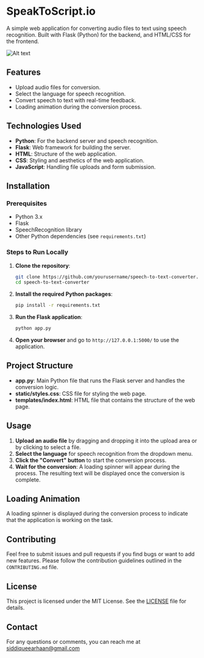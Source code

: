 # SpeakToScript.io

A simple web application for converting audio files to text using speech recognition. Built with Flask (Python) for the backend, and HTML/CSS for the frontend.

<img src="https://eu-central.storage.cloudconvert.com/tasks/daba6dbe-946d-484f-9114-191237eb579c/speech.to.text.io.webp?X-Amz-Algorithm=AWS4-HMAC-SHA256&X-Amz-Content-Sha256=UNSIGNED-PAYLOAD&X-Amz-Credential=cloudconvert-production%2F20240829%2Ffra%2Fs3%2Faws4_request&X-Amz-Date=20240829T182038Z&X-Amz-Expires=86400&X-Amz-Signature=1410b5d651625bf2f3a49b76041058a584d900f9d001c27f2535089770e5a866&X-Amz-SignedHeaders=host&response-content-disposition=inline%3B%20filename%3D%22speech.to.text.io.webp%22&response-content-type=image%2Fwebp&x-id=GetObject" alt="Alt text" style="width: desired-width; height: desired-height;">


## Features

- Upload audio files for conversion.
- Select the language for speech recognition.
- Convert speech to text with real-time feedback.
- Loading animation during the conversion process.

## Technologies Used

- **Python**: For the backend server and speech recognition.
- **Flask**: Web framework for building the server.
- **HTML**: Structure of the web application.
- **CSS**: Styling and aesthetics of the web application.
- **JavaScript**: Handling file uploads and form submission.

## Installation

### Prerequisites

- Python 3.x
- Flask
- SpeechRecognition library
- Other Python dependencies (see `requirements.txt`)

### Steps to Run Locally

1. **Clone the repository**:
    ```bash
    git clone https://github.com/yourusername/speech-to-text-converter.git
    cd speech-to-text-converter
    ```

2. **Install the required Python packages**:
    ```bash
    pip install -r requirements.txt
    ```

3. **Run the Flask application**:
    ```bash
    python app.py
    ```

4. **Open your browser** and go to `http://127.0.0.1:5000/` to use the application.

## Project Structure

- **app.py**: Main Python file that runs the Flask server and handles the conversion logic.
- **static/styles.css**: CSS file for styling the web page.
- **templates/index.html**: HTML file that contains the structure of the web page.

## Usage

1. **Upload an audio file** by dragging and dropping it into the upload area or by clicking to select a file.
2. **Select the language** for speech recognition from the dropdown menu.
3. **Click the "Convert" button** to start the conversion process.
4. **Wait for the conversion**: A loading spinner will appear during the process. The resulting text will be displayed once the conversion is complete.

## Loading Animation

A loading spinner is displayed during the conversion process to indicate that the application is working on the task.

## Contributing

Feel free to submit issues and pull requests if you find bugs or want to add new features. Please follow the contribution guidelines outlined in the `CONTRIBUTING.md` file.

## License

This project is licensed under the MIT License. See the [LICENSE](LICENSE) file for details.

## Contact

For any questions or comments, you can reach me at siddiqueearhaan@gmail.com
